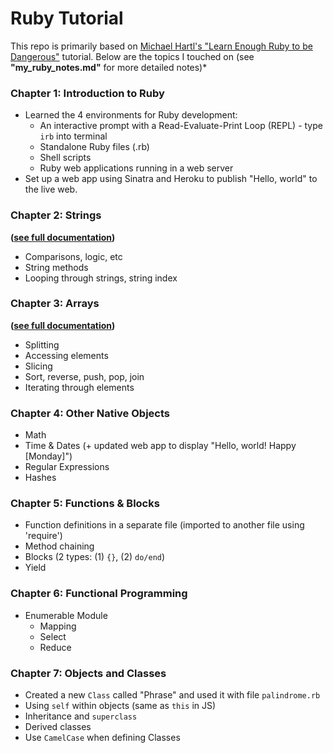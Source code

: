 # Ruby Tutorial

This repo is primarily based on [Michael Hartl's "Learn Enough Ruby to be Dangerous"](https://www.learnenough.com/courses) tutorial.  Below are the topics I touched on (see **"my_ruby_notes.md"** for more detailed notes)*

### Chapter 1:  Introduction to Ruby

- Learned the 4 environments for Ruby development:  
  - An interactive prompt with a Read-Evaluate-Print Loop (REPL) - type `irb` into terminal
  - Standalone Ruby files (.rb)
  - Shell scripts
  - Ruby web applications running in a web server
- Set up a web app using Sinatra and Heroku to publish "Hello, world" to the live web.

### Chapter 2: Strings
**([see full documentation](https://ruby-doc.org/core-2.7.0/String.html))**

- Comparisons, logic, etc
- String methods 
- Looping through strings, string index

### Chapter 3: Arrays
**([see full documentation](https://ruby-doc.org/core-2.7.0/Array.html))**

- Splitting
- Accessing elements
- Slicing
- Sort, reverse, push, pop, join
- Iterating through elements

### Chapter 4: Other Native Objects

- Math
- Time & Dates (+ updated web app to display "Hello, world! Happy [Monday]")
- Regular Expressions
- Hashes

### Chapter 5: Functions & Blocks

- Function definitions in a separate file (imported to another file using 'require')
- Method chaining
- Blocks (2 types:  (1) `{}`, (2) `do/end`)
- Yield

### Chapter 6: Functional Programming

- Enumerable Module
  - Mapping
  - Select
  - Reduce

### Chapter 7: Objects and Classes

- Created a new `Class` called "Phrase" and used it with file `palindrome.rb`
- Using `self` within objects (same as `this` in JS)
- Inheritance and `superclass`
- Derived classes
- Use `CamelCase` when defining Classes
